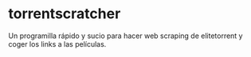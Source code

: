 # torrentscratcher
Un programilla rápido y sucio para hacer web scraping de elitetorrent y coger los links a las películas.
